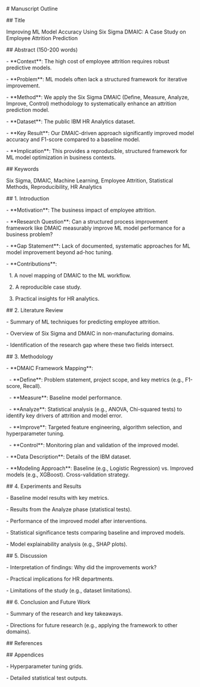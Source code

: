 \# Manuscript Outline



\## Title

Improving ML Model Accuracy Using Six Sigma DMAIC: A Case Study on Employee Attrition Prediction



\## Abstract (150-200 words)

\- \*\*Context\*\*: The high cost of employee attrition requires robust predictive models.  

\- \*\*Problem\*\*: ML models often lack a structured framework for iterative improvement.  

\- \*\*Method\*\*: We apply the Six Sigma DMAIC (Define, Measure, Analyze, Improve, Control) methodology to systematically enhance an attrition prediction model.  

\- \*\*Dataset\*\*: The public IBM HR Analytics dataset.  

\- \*\*Key Result\*\*: Our DMAIC-driven approach significantly improved model accuracy and F1-score compared to a baseline model.  

\- \*\*Implication\*\*: This provides a reproducible, structured framework for ML model optimization in business contexts.  



\## Keywords

Six Sigma, DMAIC, Machine Learning, Employee Attrition, Statistical Methods, Reproducibility, HR Analytics



\## 1. Introduction

\- \*\*Motivation\*\*: The business impact of employee attrition.  

\- \*\*Research Question\*\*: Can a structured process improvement framework like DMAIC measurably improve ML model performance for a business problem?  

\- \*\*Gap Statement\*\*: Lack of documented, systematic approaches for ML model improvement beyond ad-hoc tuning.  

\- \*\*Contributions\*\*:  

&nbsp; 1. A novel mapping of DMAIC to the ML workflow.  

&nbsp; 2. A reproducible case study.  

&nbsp; 3. Practical insights for HR analytics.  



\## 2. Literature Review

\- Summary of ML techniques for predicting employee attrition.  

\- Overview of Six Sigma and DMAIC in non-manufacturing domains.  

\- Identification of the research gap where these two fields intersect.  



\## 3. Methodology

\- \*\*DMAIC Framework Mapping\*\*:  

&nbsp; - \*\*Define\*\*: Problem statement, project scope, and key metrics (e.g., F1-score, Recall).  

&nbsp; - \*\*Measure\*\*: Baseline model performance.  

&nbsp; - \*\*Analyze\*\*: Statistical analysis (e.g., ANOVA, Chi-squared tests) to identify key drivers of attrition and model error.  

&nbsp; - \*\*Improve\*\*: Targeted feature engineering, algorithm selection, and hyperparameter tuning.  

&nbsp; - \*\*Control\*\*: Monitoring plan and validation of the improved model.  

\- \*\*Data Description\*\*: Details of the IBM dataset.  

\- \*\*Modeling Approach\*\*: Baseline (e.g., Logistic Regression) vs. Improved models (e.g., XGBoost). Cross-validation strategy.  



\## 4. Experiments and Results

\- Baseline model results with key metrics.  

\- Results from the Analyze phase (statistical tests).  

\- Performance of the improved model after interventions.  

\- Statistical significance tests comparing baseline and improved models.  

\- Model explainability analysis (e.g., SHAP plots).  



\## 5. Discussion

\- Interpretation of findings: Why did the improvements work?  

\- Practical implications for HR departments.  

\- Limitations of the study (e.g., dataset limitations).  



\## 6. Conclusion and Future Work

\- Summary of the research and key takeaways.  

\- Directions for future research (e.g., applying the framework to other domains).  



\## References



\## Appendices

\- Hyperparameter tuning grids.  

\- Detailed statistical test outputs.  



